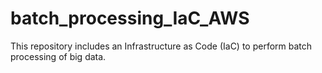 # batch_processing_IaC_AWS
This repository includes an Infrastructure as Code (IaC) to perform batch processing of big data.
